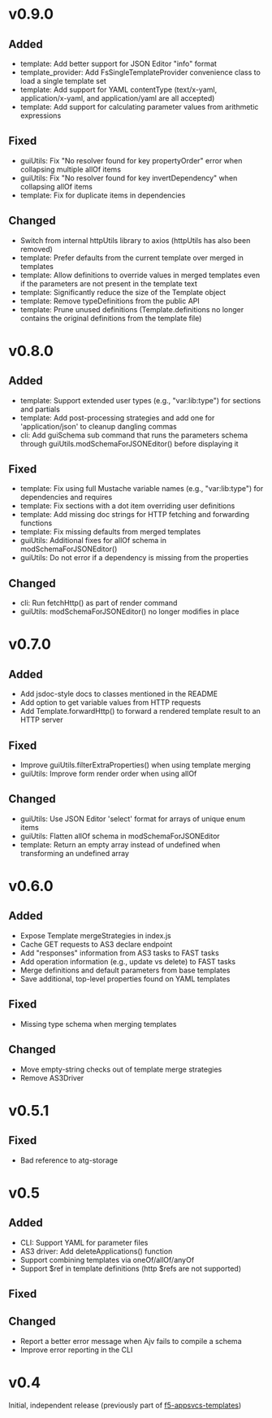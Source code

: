 # v0.9.0
## Added
* template: Add better support for JSON Editor "info" format
* template_provider: Add FsSingleTemplateProvider convenience class to load a single template set
* template: Add support for YAML contentType (text/x-yaml, application/x-yaml, and application/yaml are all accepted)
* template: Add support for calculating parameter values from arithmetic expressions

## Fixed
* guiUtils: Fix "No resolver found for key propertyOrder" error when collapsing multiple allOf items
* guiUtils: Fix "No resolver found for key invertDependency" when collapsing allOf items
* template: Fix for duplicate items in dependencies

## Changed
* Switch from internal httpUtils library to axios (httpUtils has also been removed)
* template: Prefer defaults from the current template over merged in templates
* template: Allow definitions to override values in merged templates even if the parameters are not present in the template text
* template: Significantly reduce the size of the Template object
* template: Remove typeDefinitions from the public API
* template: Prune unused definitions (Template.definitions no longer contains the original definitions from the template file)

# v0.8.0
## Added
* template: Support extended user types (e.g., "var:lib:type") for sections and partials
* template: Add post-processing strategies and add one for 'application/json' to cleanup dangling commas
* cli: Add guiSchema sub command that runs the parameters schema through guiUtils.modSchemaForJSONEditor() before displaying it

## Fixed
* template: Fix using full Mustache variable names (e.g., "var:lib:type") for dependencies and requires
* template: Fix sections with a dot item overriding user definitions
* template: Add missing doc strings for  HTTP fetching and forwarding functions
* template: Fix missing defaults from merged templates
* guiUtils: Additional fixes for allOf schema in modSchemaForJSONEditor()
* guiUtils: Do not error if a dependency is missing from the properties

## Changed
* cli: Run fetchHttp() as part of render command
* guiUtils: modSchemaForJSONEditor() no longer modifies in place

# v0.7.0
## Added
* Add jsdoc-style docs to classes mentioned in the README
* Add option to get variable values from HTTP requests
* Add Template.forwardHttp() to forward a rendered template result to an HTTP server

## Fixed
* Improve guiUtils.filterExtraProperties() when using template merging
* guiUtils: Improve form render order when using allOf

## Changed
* guiUtils: Use JSON Editor 'select' format for arrays of unique enum items
* guiUtils: Flatten allOf schema in modSchemaForJSONEditor
* template: Return an empty array instead of undefined when transforming an undefined array

# v0.6.0
## Added
* Expose Template mergeStrategies in index.js
* Cache GET requests to AS3 declare endpoint
* Add "responses" information from AS3 tasks to FAST tasks
* Add operation information (e.g., update vs delete) to FAST tasks
* Merge definitions and default parameters from base templates
* Save additional, top-level properties found on YAML templates

## Fixed
* Missing type schema when merging templates

## Changed
* Move empty-string checks out of template merge strategies
* Remove AS3Driver

# v0.5.1
## Fixed
* Bad reference to atg-storage

# v0.5
## Added
* CLI: Support YAML for parameter files
* AS3 driver: Add deleteApplications() function
* Support combining templates via oneOf/allOf/anyOf
* Support $ref in template definitions (http $refs are not supported)

## Fixed

## Changed
* Report a better error message when Ajv fails to compile a schema
* Improve error reporting in the CLI

# v0.4
Initial, independent release (previously part of [f5-appsvcs-templates](https://github.com/F5networks/f5-appsvcs-templates))
